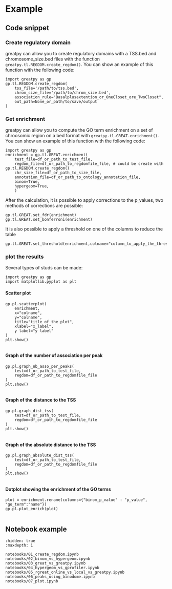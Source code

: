 # Example

## Code snippet 
### Create regulatory domain
greatpy can allow you to create regulatory domains with a TSS.bed and chromosome_size.bed files with the function `greatpy.tl.REGDOM.create_regdom()`. You can show an example of this function with the following code:
```
import greatpy as gp
gp.tl.REGDOM.create_regdom(
    tss_file='/path/to/tss.bed',
    chrom_size_file='/path/to/chrom_size.bed',
    association_rule="Basalplusextention_or_OneCloset_ore_TwoCloset",
    out_path=None_or_path/to/save/output
)
```

### Get enrichment 
greatpy can allow you to compute the GO term enrichment on a set of chroosomic region on a bed format with `greatpy.tl.GREAT.enrichment()`. You can show an example of this function with the following code:
```
import greatpy as gp 
enrichment = gp.tl.GREAT.enrichment(
    test_file=df_or_path_to_test_file, 
    regdom_file=df_or_path_to_regdomfile_file, # could be create with gp.tl.REGDOM.create_regdom() 
    chr_size_file=df_or_path_to_size_file,
    annotation_file=df_or_path_to_ontology_annotation_file,
    binom=True,
    hypergeom=True,
    )
```
After the calculation, it is possible to apply corrections to the p_values, two methods of corrections are possible: 
``` 
gp.tl.GREAT.set_fdr(enrichment)
gp.tl.GREAT.set_bonferroni(enrichment)
```
It is also possible to apply a threshold on one of the columns to reduce the table 
```
gp.tl.GREAT.set_threshold(enrichment,colname="column_to_apply_the_threshold",alpha=0.05)
```

### plot the results 
Several types of studs can be made: 
```
import greatpy as gp
import matplotlib.pyplot as plt
```
#### Scatter plot 
```
gp.pl.scatterplot(
    enrichment,
    x="colname",
    y="colname",
    title="title of the plot",
    xlabel="x_label",
    y label="y label"
)
plt.show()
```
```{image} _static/output_images/scatterplot.jpg
```
#### Graph of the number of association per peak 
```
gp.pl.graph_nb_asso_per_peaks(
    test=df_or_path_to_test_file, 
    regdom=df_or_path_to_regdomfile_file   
)
plt.show()
```
```{image} _static/output_images/Number_of_association.jpg
```

#### Graph of the distance to the TSS 
```
gp.pl.graph_dist_tss(
    test=df_or_path_to_test_file, 
    regdom=df_or_path_to_regdomfile_file   
)
plt.show()
```
```{image} _static/output_images/dist_tss.jpg
```
#### Graph of the absolute distance to the TSS 
```
gp.pl.graph_absolute_dist_tss(
    test=df_or_path_to_test_file, 
    regdom=df_or_path_to_regdomfile_file   
)
plt.show()
```

```{image} _static/output_images/abs_dist_tss.jpg
```
#### Dotplot showing the enrichment of the GO terms 
```
plot = enrichment.rename(columns={"binom_p_value" : "p_value", "go_term":"name"})
gp.pl.plot_enrich(plot)
```

```{image} _static/output_images/dotplot.jpg
```

## Notebook example
```{toctree}
:hidden: true
:maxdepth: 1

notebooks/01_create_regdom.ipynb
notebooks/02_binom_vs_hypergeom.ipynb
notebooks/03_great_vs_greatpy.ipynb
notebooks/04_hypergeom_vs_gprofiler.ipynb
notebooks/05_rgreat_online_vs_local_vs_greatpy.ipynb
notebooks/06_peaks_using_binodome.ipynb
notebooks/07_plot.ipynb
```